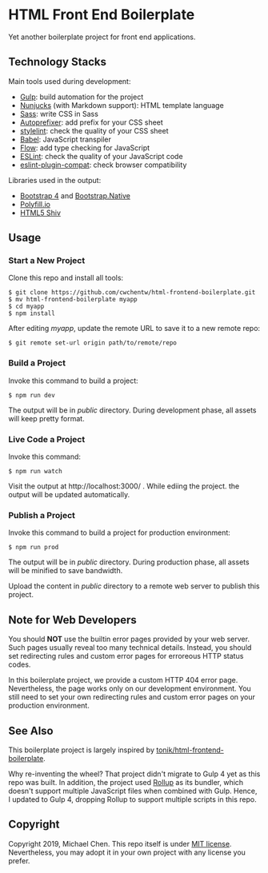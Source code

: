 # HTML Front End Boilerplate

Yet another boilerplate project for front end applications.

## Technology Stacks

Main tools used during development:

* [Gulp](https://gulpjs.com/): build automation for the project
* [Nunjucks](https://mozilla.github.io/nunjucks/) (with Markdown support): HTML template language
* [Sass](https://sass-lang.com/): write CSS in Sass
* [Autoprefixer](https://github.com/postcss/autoprefixer): add prefix for your CSS sheet
* [stylelint](https://stylelint.io/): check the quality of your CSS sheet
* [Babel](https://babeljs.io/): JavaScript transpiler
* [Flow](https://flow.org/en/): add type checking for JavaScript
* [ESLint](https://eslint.org/): check the quality of your JavaScript code
* [eslint-plugin-compat](https://github.com/amilajack/eslint-plugin-compat): check browser compatibility

Libraries used in the output:

* [Bootstrap 4](https://getbootstrap.com/) and [Bootstrap.Native](http://thednp.github.io/bootstrap.native/)
* [Polyfill.io](https://polyfill.io/v3/)
* [HTML5 Shiv](https://github.com/aFarkas/html5shiv/)

## Usage

### Start a New Project

Clone this repo and install all tools:

```
$ git clone https://github.com/cwchentw/html-frontend-boilerplate.git
$ mv html-frontend-boilerplate myapp
$ cd myapp
$ npm install
```

After editing *myapp*, update the remote URL to save it to a new remote repo:

```
$ git remote set-url origin path/to/remote/repo
```

### Build a Project

Invoke this command to build a project:

```
$ npm run dev
```

The output will be in *public* directory. During development phase, all assets will keep pretty format.

### Live Code a Project

Invoke this command:

```
$ npm run watch
```

Visit the output at http://localhost:3000/ . While ediing the project. the output will be updated automatically.

### Publish a Project

Invoke this command to build a project for production environment:

```
$ npm run prod
```

The output will be in *public* directory. During production phase, all assets will be minified to save bandwidth.

Upload the content in *public* directory to a remote web server to publish this project.

## Note for Web Developers

You should **NOT** use the builtin error pages provided by your web server. Such pages usually reveal too many technical details. Instead, you should set redirecting rules and custom error pages for erroreous HTTP status codes.

In this boilerplate project, we provide a custom HTTP 404 error page. Nevertheless, the page works only on our development environment. You still need to set your own redirecting rules and custom error pages on your production environment.

## See Also

This boilerplate project is largely inspired by [tonik/html-frontend-boilerplate](https://github.com/tonik/html-frontend-boilerplate).

Why re-inventing the wheel? That project didn't migrate to Gulp 4 yet as this repo was built. In addition, the project used [Rollup](https://rollupjs.org/guide/en/) as its bundler, which doesn't support multiple JavaScript files when combined with Gulp. Hence, I updated to Gulp 4, dropping Rollup to support multiple scripts in this repo.

## Copyright

Copyright 2019, Michael Chen. This repo itself is under [MIT license](http://opensource.org/licenses/MIT). Nevertheless, you may adopt it in your own project with any license you prefer.
